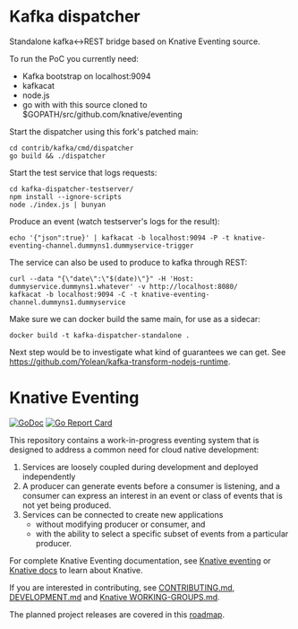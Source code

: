 
# Kafka dispatcher

Standalone kafka<->REST bridge based on Knative Eventing source.

To run the PoC you currently need:

 * Kafka bootstrap on localhost:9094
 * kafkacat
 * node.js
 * go with with this source cloned to $GOPATH/src/github.com/knative/eventing

Start the dispatcher using this fork's patched main:

```
cd contrib/kafka/cmd/dispatcher
go build && ./dispatcher
```

Start the test service that logs requests:

```
cd kafka-dispatcher-testserver/
npm install --ignore-scripts
node ./index.js | bunyan
```

Produce an event (watch testserver's logs for the result):

```
echo '{"json":true}' | kafkacat -b localhost:9094 -P -t knative-eventing-channel.dummyns1.dummyservice-trigger
```

The service can also be used to produce to kafka through REST:

```
curl --data "{\"date\":\"$(date)\"}" -H 'Host: dummyservice.dummyns1.whatever' -v http://localhost:8080/
kafkacat -b localhost:9094 -C -t knative-eventing-channel.dummyns1.dummyservice
```

Make sure we can docker build the same main, for use as a sidecar:

```
docker build -t kafka-dispatcher-standalone .
```

Next step would be to investigate what kind of guarantees we can get.
See https://github.com/Yolean/kafka-transform-nodejs-runtime.

# Knative Eventing

[![GoDoc](https://godoc.org/github.com/knative/eventing?status.svg)](https://godoc.org/github.com/knative/eventing)
[![Go Report Card](https://goreportcard.com/badge/knative/eventing)](https://goreportcard.com/report/knative/eventing)

This repository contains a work-in-progress eventing system that is designed to
address a common need for cloud native development:

1. Services are loosely coupled during development and deployed independently
2. A producer can generate events before a consumer is listening, and a consumer
   can express an interest in an event or class of events that is not yet being
   produced.
3. Services can be connected to create new applications
   - without modifying producer or consumer, and
   - with the ability to select a specific subset of events from a particular
     producer.

For complete Knative Eventing documentation, see
[Knative eventing](https://github.com/knative/docs/tree/master/eventing) or
[Knative docs](https://github.com/knative/docs/) to learn about Knative.

If you are interested in contributing, see [CONTRIBUTING.md](./CONTRIBUTING.md),
[DEVELOPMENT.md](./DEVELOPMENT.md) and
[Knative WORKING-GROUPS.md](https://github.com/knative/docs/blob/master/community/WORKING-GROUPS.md#events).

The planned project releases are covered in this
[roadmap](https://docs.google.com/document/d/1z0z412rL9FsBsF8kwKxG6w7sflJLKe9hIECkc7jWfOY/edit#).
